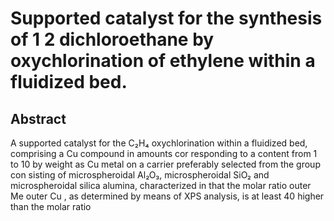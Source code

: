 # Supported catalyst for the synthesis of 1 2 dichloroethane by oxychlorination of ethylene within a fluidized bed.

## Abstract
A supported catalyst for the C₂H₄ oxychlorination within a fluidized bed, comprising a Cu compound in amounts cor responding to a content from 1 to 10 by weight as Cu metal on a carrier preferably selected from the group con sisting of microspheroidal Al₂O₃, microspheroidal SiO₂ and microspheroidal silica alumina, characterized in that the molar ratio outer Me outer Cu , as determined by means of XPS analysis, is at least 40 higher than the molar ratio